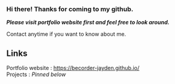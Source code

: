 ### Hi there! Thanks for coming to my github.

***Please visit portfolio website first and feel free to look around.***

Contact anytime if you want to know about me.


## Links

Portfolio website : https://becorder-jayden.github.io/</br>
Projects : _Pinned below_
